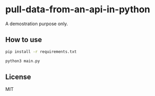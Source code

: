 # pull-data-from-an-api-in-python

A demostration purpose only. 

## How to use

```bash
pip install -r requirements.txt

python3 main.py
```

## License
MIT